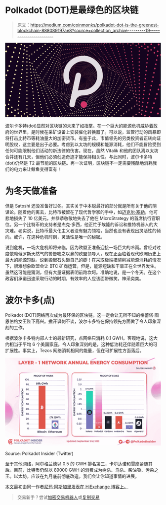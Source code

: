 # Polkadot (DOT)是最绿色的区块链

> 原文：<https://medium.com/coinmonks/polkadot-dot-is-the-greenest-blockchain-888089197ae8?source=collection_archive---------19----------------------->

![](img/468433d913a4d5c57f9ca53c0458f5dd.png)

波尔卡多特(dot)显然对区块链的未来了如指掌。在一个巨大的能源危机威胁着政府的世界里，是时候在采矿设备上安装催化转换器了。可以说，监管行动的风暴即将打击比特币等耗油量大的加密货币。有鉴于此，市值领先的另类投资者正转向证明股权，这主要是出于必要。考虑到以太坊的规模和能源消耗，他们不能冒险受到任何可能限制他们活动的新法律的伤害。现在，虽然 Vitalik 和他的团队离以太坊合并还有几天，但他们必须创造奇迹才能保持相关性。与此同时，波尔卡多特(dot)仍然是 T2 最节能的区块链。再一次证明，区块链不一定需要残酷地消耗我们的电力来让鲸鱼变得富有！

# 为冬天做准备

但是 Satoshi 还没准备好过冬。其实关于中本聪最好的部分就是所有关于他的阴谋论。随着他的离去，比特币被留在了现代哲学家的手中，如[迈克尔·塞勒](https://blog.hi.exchange/michael-saylor-steps-down/)，他可悲地损失了 10 亿美元，并恭恭敬敬地失去了他在 MicroStrategy 的首席执行官职位。另一个比特币的支持者是杰克·多西，他正忙于埃隆的诉讼和推特机器人的大灾难。老实说，比特币最大化主义者没有魅力领袖，当然也没有表现出灵活性的倾向。或许，在这种危机时刻，灵活性是唯一的秘密。

说到危机，一场大危机即将来临，因为欧盟正准备迎接一场巨大的冷雨。曾经对过度依赖俄罗斯天然气的警告嗤之以鼻的欧盟领导人，现在正面临着现代欧洲历史上最大的能源短缺。说到搬起石头砸自己的脚！在采取极端措施削减能源消耗的情况下，很难想象欧盟会让 BTC 矿商运营。但是，能源短缺和干旱正在全世界发生。虽然这可能是猜测，但有大量证据表明前路坎坷。准确地说，是一个冬天。在这个政客们承诺迅速采取行动的时期，有效率的人应该面带微笑，神采奕奕。

# 波尔卡多(点)

Polkadot (DOT)网络再次成为最环保的区块链。这一定会让无所不知的格蕾塔·图恩伯格女王陛下高兴。撇开讽刺不谈，波尔卡多特在保持领先方面做了令人印象深刻的工作。

根据波尔卡多特内部人士的最新研究，点网络只消耗 0.1 GWH。客观地说，这大约相当于平均 6 个美国家庭。令人印象深刻的是，这种低油耗还伴随着巨大的可扩展性。事实上，Tezos 网络消耗相同的能量，但在可扩展性方面落后。

![](img/527f89851bd2bd914825e5f3cb9db9a7.png)

Source: Polkadot Insider (Twitter)

至于其他网络，阿尔格兰德以 0.5 的 GWH 排名第三，卡尔达诺和雪崩紧随其后。目前，比特币仍然以 89000 GWH 的消费成为树杀、鸟杀、柴油吸、污染之王。以太坊，应该在九月底前彻底改造。我们会让你知道事情的进展。

[本文](https://blog.hi.exchange/polkadot-dot-blockchain/)最初由同一作者[尼玛·阿斯加里发表在 HiExchange 博客上。](https://blog.hi.exchange/author/nimaasgari/)

> 交易新手？尝试[加密交易机器人](/coinmonks/crypto-trading-bot-c2ffce8acb2a)或[复制交易](/coinmonks/top-10-crypto-copy-trading-platforms-for-beginners-d0c37c7d698c)